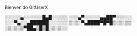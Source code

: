  Bienvenido GitUserX 
   
 ░░░░░▄░░░░░░█▄█░░░░░
 ░░░▄▀░░░░░▄▄██▀░░░░░
 ░░░▀▄░░▄██████░░░░░░
 ▒░▒░▀▄████▀█▀█▒░▒░▒▒
 ░▒░▒░▒▀██▄▒█▒█░▒░▒░░
